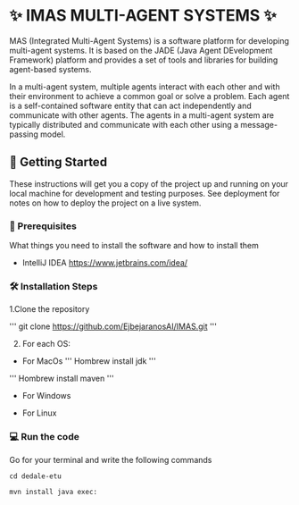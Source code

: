 # ✨ IMAS MULTI-AGENT SYSTEMS ✨

MAS (Integrated Multi-Agent Systems) is a software platform for developing multi-agent systems. It is based on the JADE (Java Agent DEvelopment Framework) platform and provides a set of tools and libraries for building agent-based systems.

In a multi-agent system, multiple agents interact with each other and with their environment to achieve a common goal or solve a problem. Each agent is a self-contained software entity that can act independently and communicate with other agents. The agents in a multi-agent system are typically distributed and communicate with each other using a message-passing model.



## 🚀 Getting Started

These instructions will get you a copy of the project up and running on your local machine for development and testing purposes. See deployment for notes on how to deploy the project on a live system.

### 🌱 Prerequisites

What things you need to install the software and how to install them

- IntelliJ IDEA https://www.jetbrains.com/idea/


### 🛠️ Installation Steps 
1.Clone the repository

'''
git clone https://github.com/EjbejaranosAI/IMAS.git
'''

2. For each OS:
- For MacOs
'''
Hombrew install jdk
'''

'''
Hombrew install maven
'''

- For Windows

- For Linux

### 💻 Run the code

Go for your terminal and write the following commands

```
cd dedale-etu
```

```
mvn install java exec:
```


